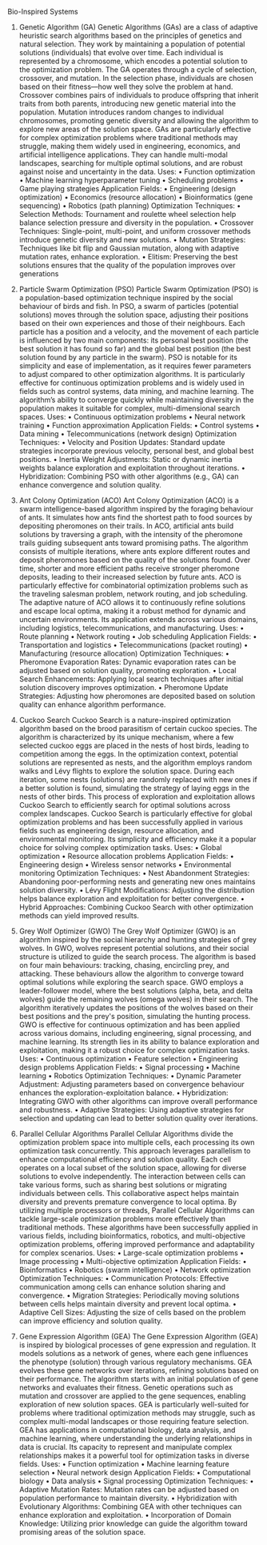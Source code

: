 Bio-Inspired Systems
1. Genetic Algorithm (GA)
Genetic Algorithms (GAs) are a class of adaptive heuristic search algorithms based on the principles of genetics and natural selection. They work by maintaining a population of potential solutions (individuals) that evolve over time. Each individual is represented by a chromosome, which encodes a potential solution to the optimization problem. The GA operates through a cycle of selection, crossover, and mutation.
In the selection phase, individuals are chosen based on their fitness—how well they solve the problem at hand. Crossover combines pairs of individuals to produce offspring that inherit traits from both parents, introducing new genetic material into the population. Mutation introduces random changes to individual chromosomes, promoting genetic diversity and allowing the algorithm to explore new areas of the solution space.
GAs are particularly effective for complex optimization problems where traditional methods may struggle, making them widely used in engineering, economics, and artificial intelligence applications. They can handle multi-modal landscapes, searching for multiple optimal solutions, and are robust against noise and uncertainty in the data.
Uses:
•	Function optimization
•	Machine learning hyperparameter tuning
•	Scheduling problems
•	Game playing strategies
Application Fields:
•	Engineering (design optimization)
•	Economics (resource allocation)
•	Bioinformatics (gene sequencing)
•	Robotics (path planning)
Optimization Techniques:
•	Selection Methods: Tournament and roulette wheel selection help balance selection pressure and diversity in the population.
•	Crossover Techniques: Single-point, multi-point, and uniform crossover methods introduce genetic diversity and new solutions.
•	Mutation Strategies: Techniques like bit flip and Gaussian mutation, along with adaptive mutation rates, enhance exploration.
•	Elitism: Preserving the best solutions ensures that the quality of the population improves over generations

2. Particle Swarm Optimization (PSO)
Particle Swarm Optimization (PSO) is a population-based optimization technique inspired by the social behaviour of birds and fish. In PSO, a swarm of particles (potential solutions) moves through the solution space, adjusting their positions based on their own experiences and those of their neighbours. Each particle has a position and a velocity, and the movement of each particle is influenced by two main components: its personal best position (the best solution it has found so far) and the global best position (the best solution found by any particle in the swarm).
PSO is notable for its simplicity and ease of implementation, as it requires fewer parameters to adjust compared to other optimization algorithms. It is particularly effective for continuous optimization problems and is widely used in fields such as control systems, data mining, and machine learning. The algorithm’s ability to converge quickly while maintaining diversity in the population makes it suitable for complex, multi-dimensional search spaces.
Uses:
•	Continuous optimization problems
•	Neural network training
•	Function approximation
Application Fields:
•	Control systems
•	Data mining
•	Telecommunications (network design)
Optimization Techniques:
•	Velocity and Position Updates: Standard update strategies incorporate previous velocity, personal best, and global best positions.
•	Inertia Weight Adjustments: Static or dynamic inertia weights balance exploration and exploitation throughout iterations.
•	Hybridization: Combining PSO with other algorithms (e.g., GA) can enhance convergence and solution quality.









3. Ant Colony Optimization (ACO)
Ant Colony Optimization (ACO) is a swarm intelligence-based algorithm inspired by the foraging behaviour of ants. It simulates how ants find the shortest path to food sources by depositing pheromones on their trails. In ACO, artificial ants build solutions by traversing a graph, with the intensity of the pheromone trails guiding subsequent ants toward promising paths.
The algorithm consists of multiple iterations, where ants explore different routes and deposit pheromones based on the quality of the solutions found. Over time, shorter and more efficient paths receive stronger pheromone deposits, leading to their increased selection by future ants. ACO is particularly effective for combinatorial optimization problems such as the traveling salesman problem, network routing, and job scheduling.
The adaptive nature of ACO allows it to continuously refine solutions and escape local optima, making it a robust method for dynamic and uncertain environments. Its application extends across various domains, including logistics, telecommunications, and manufacturing.
Uses:
•	Route planning
•	Network routing
•	Job scheduling
Application Fields:
•	Transportation and logistics
•	Telecommunications (packet routing)
•	Manufacturing (resource allocation)
Optimization Techniques:
•	Pheromone Evaporation Rates: Dynamic evaporation rates can be adjusted based on solution quality, promoting exploration.
•	Local Search Enhancements: Applying local search techniques after initial solution discovery improves optimization.
•	Pheromone Update Strategies: Adjusting how pheromones are deposited based on solution quality can enhance algorithm performance.








4. Cuckoo Search
Cuckoo Search is a nature-inspired optimization algorithm based on the brood parasitism of certain cuckoo species. The algorithm is characterized by its unique mechanism, where a few selected cuckoo eggs are placed in the nests of host birds, leading to competition among the eggs. In the optimization context, potential solutions are represented as nests, and the algorithm employs random walks and Lévy flights to explore the solution space.
During each iteration, some nests (solutions) are randomly replaced with new ones if a better solution is found, simulating the strategy of laying eggs in the nests of other birds. This process of exploration and exploitation allows Cuckoo Search to efficiently search for optimal solutions across complex landscapes.
Cuckoo Search is particularly effective for global optimization problems and has been successfully applied in various fields such as engineering design, resource allocation, and environmental monitoring. Its simplicity and efficiency make it a popular choice for solving complex optimization tasks.
Uses:
•	Global optimization
•	Resource allocation problems
Application Fields:
•	Engineering design
•	Wireless sensor networks
•	Environmental monitoring
Optimization Techniques:
•	Nest Abandonment Strategies: Abandoning poor-performing nests and generating new ones maintains solution diversity.
•	Lévy Flight Modifications: Adjusting the distribution helps balance exploration and exploitation for better convergence.
•	Hybrid Approaches: Combining Cuckoo Search with other optimization methods can yield improved results.








5. Grey Wolf Optimizer (GWO)
The Grey Wolf Optimizer (GWO) is an algorithm inspired by the social hierarchy and hunting strategies of grey wolves. In GWO, wolves represent potential solutions, and their social structure is utilized to guide the search process. The algorithm is based on four main behaviours: tracking, chasing, encircling prey, and attacking. These behaviours allow the algorithm to converge toward optimal solutions while exploring the search space.
GWO employs a leader-follower model, where the best solutions (alpha, beta, and delta wolves) guide the remaining wolves (omega wolves) in their search. The algorithm iteratively updates the positions of the wolves based on their best positions and the prey's position, simulating the hunting process.
GWO is effective for continuous optimization and has been applied across various domains, including engineering, signal processing, and machine learning. Its strength lies in its ability to balance exploration and exploitation, making it a robust choice for complex optimization tasks.
Uses:
•	Continuous optimization
•	Feature selection
•	Engineering design problems
Application Fields:
•	Signal processing
•	Machine learning
•	Robotics
Optimization Techniques:
•	Dynamic Parameter Adjustment: Adjusting parameters based on convergence behaviour enhances the exploration-exploitation balance.
•	Hybridization: Integrating GWO with other algorithms can improve overall performance and robustness.
•	Adaptive Strategies: Using adaptive strategies for selection and updating can lead to better solution quality over iterations.








6. Parallel Cellular Algorithms
Parallel Cellular Algorithms divide the optimization problem space into multiple cells, each processing its own optimization task concurrently. This approach leverages parallelism to enhance computational efficiency and solution quality. Each cell operates on a local subset of the solution space, allowing for diverse solutions to evolve independently.
The interaction between cells can take various forms, such as sharing best solutions or migrating individuals between cells. This collaborative aspect helps maintain diversity and prevents premature convergence to local optima. By utilizing multiple processors or threads, Parallel Cellular Algorithms can tackle large-scale optimization problems more effectively than traditional methods.
These algorithms have been successfully applied in various fields, including bioinformatics, robotics, and multi-objective optimization problems, offering improved performance and adaptability for complex scenarios.
Uses:
•	Large-scale optimization problems
•	Image processing
•	Multi-objective optimization
Application Fields:
•	Bioinformatics
•	Robotics (swarm intelligence)
•	Network optimization
Optimization Techniques:
•	Communication Protocols: Effective communication among cells can enhance solution sharing and convergence.
•	Migration Strategies: Periodically moving solutions between cells helps maintain diversity and prevent local optima.
•	Adaptive Cell Sizes: Adjusting the size of cells based on the problem can improve efficiency and solution quality.








7. Gene Expression Algorithm (GEA)
The Gene Expression Algorithm (GEA) is inspired by biological processes of gene expression and regulation. It models solutions as a network of genes, where each gene influences the phenotype (solution) through various regulatory mechanisms. GEA evolves these gene networks over iterations, refining solutions based on their performance.
The algorithm starts with an initial population of gene networks and evaluates their fitness. Genetic operations such as mutation and crossover are applied to the gene sequences, enabling exploration of new solution spaces. GEA is particularly well-suited for problems where traditional optimization methods may struggle, such as complex multi-modal landscapes or those requiring feature selection.
GEA has applications in computational biology, data analysis, and machine learning, where understanding the underlying relationships in data is crucial. Its capacity to represent and manipulate complex relationships makes it a powerful tool for optimization tasks in diverse fields.
Uses:
•	Function optimization
•	Machine learning feature selection
•	Neural network design
Application Fields:
•	Computational biology
•	Data analysis
•	Signal processing
Optimization Techniques:
•	Adaptive Mutation Rates: Mutation rates can be adjusted based on population performance to maintain diversity.
•	Hybridization with Evolutionary Algorithms: Combining GEA with other techniques can enhance exploration and exploitation.
•	Incorporation of Domain Knowledge: Utilizing prior knowledge can guide the algorithm toward promising areas of the solution space.

